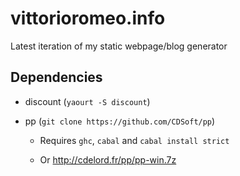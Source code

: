# vittorioromeo.info
Latest iteration of my static webpage/blog generator

## Dependencies

* discount (`yaourt -S discount`)

* pp (`git clone https://github.com/CDSoft/pp`)

    * Requires `ghc`, `cabal` and `cabal install strict`
    
    * Or http://cdelord.fr/pp/pp-win.7z
